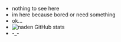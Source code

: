 - nothing to see here
- im here because bored or need something
- ok...
- ![naden GitHub stats](https://github-readme-stats.vercel.app/api?username=naden01&show_icons=true&theme=radical)
- -_-

<!---
naden01/naden01 is a ✨ special ✨ repository because its `README.md` (this file) appears on your GitHub profile.
You can click the Preview link to take a look at your changes.
--->
